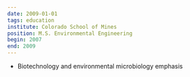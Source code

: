 ```yaml
---
date: 2009-01-01
tags: education
institute: Colorado School of Mines
position: M.S. Environmental Engineering 
begin: 2007
end: 2009
---
```

- Biotechnology and environmental microbiology emphasis
